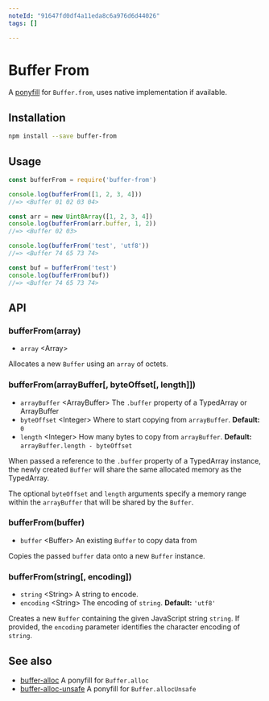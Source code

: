 ```yaml
---
noteId: "91647fd0df4a11eda8c6a976d6d44026"
tags: []

---
```


# Buffer From

A [ponyfill](https://ponyfill.com) for `Buffer.from`, uses native implementation if available.

## Installation

```sh
npm install --save buffer-from
```

## Usage

```js
const bufferFrom = require('buffer-from')

console.log(bufferFrom([1, 2, 3, 4]))
//=> <Buffer 01 02 03 04>

const arr = new Uint8Array([1, 2, 3, 4])
console.log(bufferFrom(arr.buffer, 1, 2))
//=> <Buffer 02 03>

console.log(bufferFrom('test', 'utf8'))
//=> <Buffer 74 65 73 74>

const buf = bufferFrom('test')
console.log(bufferFrom(buf))
//=> <Buffer 74 65 73 74>
```

## API

### bufferFrom(array)

- `array` &lt;Array&gt;

Allocates a new `Buffer` using an `array` of octets.

### bufferFrom(arrayBuffer[, byteOffset[, length]])

- `arrayBuffer` &lt;ArrayBuffer&gt; The `.buffer` property of a TypedArray or ArrayBuffer
- `byteOffset` &lt;Integer&gt; Where to start copying from `arrayBuffer`. **Default:** `0`
- `length` &lt;Integer&gt; How many bytes to copy from `arrayBuffer`. **Default:** `arrayBuffer.length - byteOffset`

When passed a reference to the `.buffer` property of a TypedArray instance, the
newly created `Buffer` will share the same allocated memory as the TypedArray.

The optional `byteOffset` and `length` arguments specify a memory range within
the `arrayBuffer` that will be shared by the `Buffer`.

### bufferFrom(buffer)

- `buffer` &lt;Buffer&gt; An existing `Buffer` to copy data from

Copies the passed `buffer` data onto a new `Buffer` instance.

### bufferFrom(string[, encoding])

- `string` &lt;String&gt; A string to encode.
- `encoding` &lt;String&gt; The encoding of `string`. **Default:** `'utf8'`

Creates a new `Buffer` containing the given JavaScript string `string`. If
provided, the `encoding` parameter identifies the character encoding of
`string`.

## See also

- [buffer-alloc](https://github.com/LinusU/buffer-alloc) A ponyfill for `Buffer.alloc`
- [buffer-alloc-unsafe](https://github.com/LinusU/buffer-alloc-unsafe) A ponyfill for `Buffer.allocUnsafe`
